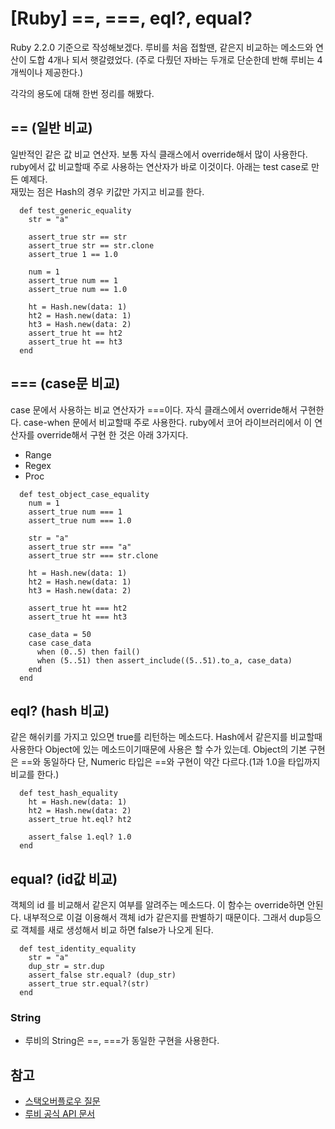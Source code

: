 # [Ruby] ==, ===, eql?, equal?

Ruby 2.2.0 기준으로 작성해보겠다.
루비를 처음 접할땐, 같은지 비교하는 메소드와 연산이 도합 4개나 되서 햇갈렸었다. 
(주로 다뤘던 자바는 두개로 단순한데 반해 루비는 4개씩이나 제공한다.)

각각의 용도에 대해 한번 정리를 해봤다.

## == (일반 비교)

일반적인 같은 값 비교 연산자.
보통 자식 클래스에서 override해서 많이 사용한다. 
ruby에서 값 비교할때 주로 사용하는 연산자가 바로 이것이다.
아래는 test case로 만든 예제다.	
재밌는 점은 Hash의 경우 키값만 가지고 비교를 한다.

```
  def test_generic_equality
    str = "a"

    assert_true str == str
    assert_true str == str.clone
    assert_true 1 == 1.0

    num = 1
    assert_true num == 1
    assert_true num == 1.0

    ht = Hash.new(data: 1)
    ht2 = Hash.new(data: 1)
    ht3 = Hash.new(data: 2)
    assert_true ht == ht2
    assert_true ht == ht3
  end
```

## === (case문 비교)

case 문에서 사용하는 비교 연산자가 ===이다.
자식 클래스에서 override해서 구현한다. case-when 문에서 비교할때 주로 사용한다.
ruby에서 코어 라이브러리에서 이 연산자를 override해서 구현 한 것은 아래 3가지다.

* Range
* Regex
* Proc

```
  def test_object_case_equality
    num = 1
    assert_true num === 1
    assert_true num === 1.0

    str = "a"
    assert_true str === "a"
    assert_true str === str.clone

    ht = Hash.new(data: 1)
    ht2 = Hash.new(data: 1)
    ht3 = Hash.new(data: 2)

    assert_true ht === ht2
    assert_true ht === ht3

    case_data = 50
    case case_data
      when (0..5) then fail()
      when (5..51) then assert_include((5..51).to_a, case_data)
    end
  end
  ```

## eql? (hash 비교)
같은 해쉬키를 가지고 있으면 true를 리턴하는 메소드다. Hash에서 같은지를 비교할때 사용한다
Object에 있는 메소드이기때문에 사용은 할 수가 있는데. Object의 기본 구현은 ==와 동일하다
단, Numeric 타입은 ==와 구현이 약간 다르다.(1과 1.0을 타입까지 비교를 한다.)

```
  def test_hash_equality
    ht = Hash.new(data: 1)
    ht2 = Hash.new(data: 2)
    assert_true ht.eql? ht2

    assert_false 1.eql? 1.0
  end

```


## equal? (id값 비교)
객체의 id 를 비교해서 같은지 여부를 알려주는 메소드다. 
이 함수는 override하면 안된다. 내부적으로 이걸 이용해서 객체 id가 같은지를 판별하기 때문이다.
그래서 dup등으로 객체를 새로 생성해서 비교 하면 false가 나오게 된다.

```
  def test_identity_equality
    str = "a"
    dup_str = str.dup
    assert_false str.equal? (dup_str)
    assert_true str.equal?(str)
  end
```

### String

* 루비의 String은 ==, ===가 동일한 구현을 사용한다.

## 참고 
* [스택오버플로우 질문](http://stackoverflow.com/questions/7156955/whats-the-difference-between-equal-eql-and)
* [루비 공식 API 문서](http://ruby-doc.org/core-2.2.3/Object.html#method-i-eql-3F)
